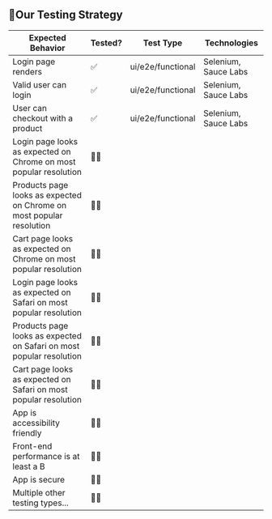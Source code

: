 ## 🧪Our Testing Strategy

| Expected Behavior  | Tested? | Test Type  | Technologies  |
|---|---|---|---|
| Login page renders  | ✅ | ui/e2e/functional | Selenium, Sauce Labs |
| Valid user can login | ✅ | ui/e2e/functional | Selenium, Sauce Labs |
| User can checkout with a product  | ✅ | ui/e2e/functional | Selenium, Sauce Labs |
| Login page looks as expected on Chrome on most popular resolution  | 🙅‍♂️ |   |   |
| Products page looks as expected on Chrome on most popular resolution  | 🙅‍♂️ |   |   |
| Cart page looks as expected on Chrome on most popular resolution  | 🙅‍♂️ |   |   |
| Login page looks as expected on Safari on most popular resolution  | 🙅‍♂️ |   |   |
| Products page looks as expected on Safari on most popular resolution  | 🙅‍♂️ |   |   |
| Cart page looks as expected on Safari on most popular resolution  | 🙅‍♂️ |   |   |
| App is accessibility friendly  | 🙅‍♂️ |   |   |
| Front-end performance is at least a B  | 🙅‍♂️ |   |   |
| App is secure  | 🙅‍♂️ |   |   |
| Multiple other testing types...  | 🙅‍♂️ |   |   |

